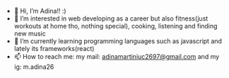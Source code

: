 - 👋 Hi, I’m Adina!! :)
- 👀 I’m interested in web developing as a career but also fitness(just workouts at home tho, nothing special), cooking, listening and finding new music
- 🌱 I’m currently learning programming languages such as javascript and lately its frameworks(react)
- 📫 How to reach me: my mail: adinamartiniuc2697@gmail.com and my ig: m.adina26

<!---
AdinaMar/AdinaMar is a ✨ special ✨ repository because its `README.md` (this file) appears on your GitHub profile.
You can click the Preview link to take a look at your changes.
--->
